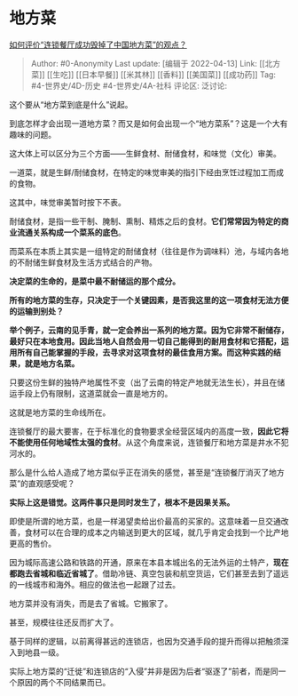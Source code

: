 # 地方菜
[如何评价“连锁餐厅成功毁掉了中国地方菜”的观点？](https://www.zhihu.com/question/395001026/answer/1469271211)

> Author: #0-Anonymity
> Last update: [编辑于 2022-04-13]
> Link: [[北方菜]] [[生吃]] [[日本早餐]] [[米其林]] [[香料]] [[美国菜]] [[成功药]]
> Tag: #4-世界史/4D-历史 #4-世界史/4A-社科
> 评论区:
> 泛讨论:

这个要从“地方菜到底是什么”说起。

到底怎样才会出现一道地方菜？而又是如何会出现一个“地方菜系”？这是一个大有趣味的问题。

这大体上可以区分为三个方面——生鲜食材、耐储食材，和味觉（文化）审美。

一道菜，就是生鲜/耐储食材，在特定的味觉审美的指引下经由烹饪过程加工而成的食物。

这其中，味觉审美暂时按下不表。

耐储食材，是指一些干制、腌制、熏制、精炼之后的食材。**它们常常因为特定的商业流通关系构成一个菜系的底色**。

而菜系在本质上其实是一组特定的耐储食材（往往是作为调味料）池，与域内各地的不耐储生鲜食材及生活方式结合的产物。

**决定菜的生命的，是菜中最不耐储运的那个成分。**

**所有的地方菜的生存，只决定于一个关键因素，是否我这里的这一项食材无法方便的运输到别处？**

**举个例子，云南的见手青，就一定会养出一系列的地方菜。因为它非常不耐储存，最好只在本地食用。因此当地人自然会用一切自己能得到的耐用食材和它搭配，运用所有自己能掌握的手段，去寻求对这项食材的最佳食用方案。而这种实践的结果，就是地方名菜。**

只要这份生鲜的独特产地属性不变（出了云南的特定产地就无法生长），并且在储运手段上仍有限制，这道菜就会一直是地方的。

这就是地方菜的生命线所在。

连锁餐厅的最大要害，在于标准化的食物要求全经营区域内的高度一致，**因此它将不能使用任何地域性太强的食材**。从这个角度来说，连锁餐厅和地方菜是井水不犯河水的。

那么是什么给人造成了地方菜似乎正在消失的感觉，甚至是“连锁餐厅消灭了地方菜”的直观感受呢？

**实际上这是错觉。这两件事只是同时发生了，根本不是因果关系。**

即使是所谓的地方菜，也是一样渴望卖给出价最高的买家的。这意味着一旦交通改善，食材可以在合理的成本之内输送到更大的区域，就几乎肯定会找到一个比产地更高的售价。

因为城际高速公路和铁路的开通，原来在本县本城出名的无法外运的土特产，**现在都跑去省城和临近省城了**。借助冷链、真空包装和航空货运，它们甚至去到了遥远的一线城市和海外。相应的做法也一起跟了过去。

地方菜并没有消失，而是去了省城。它搬家了。

甚至，规模往往还反而扩大了。

基于同样的逻辑，以前离得甚远的连锁店，也因为交通手段的提升而得以把触须深入到地县一级。

实际上地方菜的“迁徙”和连锁店的“入侵”并非是因为后者“驱逐了”前者，而是同一个原因的两个不同结果而已。
